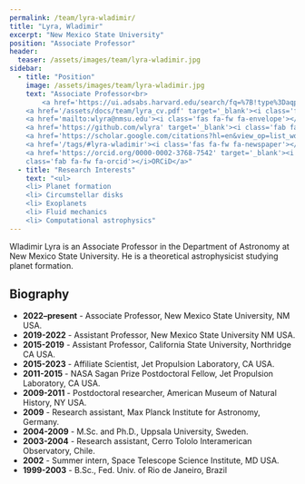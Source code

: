 ```yaml
---
permalink: /team/lyra-wladimir/
title: "Lyra, Wladimir"
excerpt: "New Mexico State University"
position: "Associate Professor"
header:
  teaser: /assets/images/team/lyra-wladimir.jpg
sidebar:
  - title: "Position"
    image: /assets/images/team/lyra-wladimir.jpg
    text: "Associate Professor<br>
	    <a href='https://ui.adsabs.harvard.edu/search/fq=%7B!type%3Daqp%20v%3D%24fq_database%7D&fq_database=database%3A%20astronomy&p_=0&q=author%3A(%22Lyra%2CW.%22)&sort=date%20desc%2C%20bibcode%20desc' target='_blank'><i class='fas fa-fw fa-search'></i>ADS</a><br>
    <a href='/assets/docs/team/lyra_cv.pdf' target='_blank'><i class='fas fa-fw fa-file-pdf'></i>CV</a><br>
    <a href='mailto:wlyra@nmsu.edu'><i class='fas fa-fw fa-envelope'></i>Email</a><br>
    <a href='https://github.com/wlyra' target='_blank'><i class='fab fa-fw fa-github'></i>GitHub</a><br>
    <a href='https://scholar.google.com/citations?hl=en&view_op=list_works&gmla=AETOMgETsRfP-zC2gi6Z7YLMSKCCQiU8pG8Et7BrLKg3wU2MoScMmHBdR7-zxX1ZPkFbO63tMFiPrJu_0Oc0RmUaQ6S9&user=kS4le7EAAAAJ' target='_blank'><i class='fas fa-fw fa-user-graduate'></i>Google Scholar</a><br>
    <a href='/tags/#lyra-wladimir'><i class='fas fa-fw fa-newspaper'></i>News</a><br>
    <a href='https://orcid.org/0000-0002-3768-7542' target='_blank'><i
    class='fab fa-fw fa-orcid'></i>ORCiD</a>"
  - title: "Research Interests"
    text: "<ul>
    <li> Planet formation
    <li> Circumstellar disks
    <li> Exoplanets
	<li> Fluid mechanics
    <li> Computational astrophysics"
---
```


Wladimir Lyra is an Associate Professor in the Department of Astronomy
at New Mexico State University. He is a theoretical
astrophysicist studying planet formation.

## Biography
- __2022–present__ - Associate Professor, New Mexico State University, NM USA.
- __2019-2022__ - Assistant Professor, New Mexico State University NM USA.
- __2015-2019__ - Assistant Professor, California State University, Northridge CA USA.
- __2015-2023__ - Affiliate Scientist, Jet Propulsion Laboratory, CA USA.
- __2011-2015__ - NASA Sagan Prize Postdoctoral Fellow, Jet Propulsion Laboratory, CA USA.
- __2009-2011__ - Postdoctoral researcher, American Museum of Natural History, NY USA.
- __2009__ - Research assistant, Max Planck Institute for Astronomy, Germany.
- __2004-2009__ - M.Sc. and Ph.D., Uppsala University, Sweden.
- __2003-2004__ - Research assistant, Cerro Tololo Interamerican Observatory, Chile.
- __2002__ - Summer intern, Space Telescope Science Institute, MD USA.
- __1999-2003__ - B.Sc., Fed. Univ. of Rio de Janeiro, Brazil
